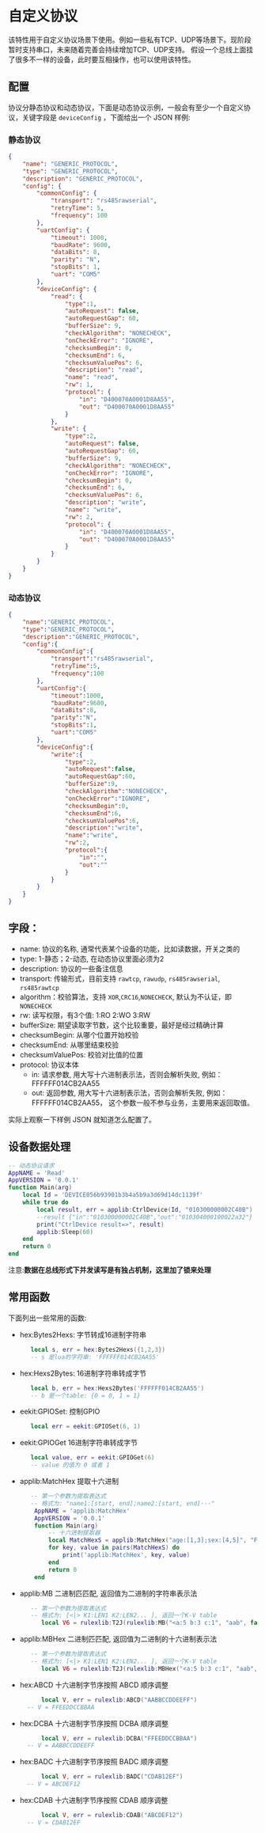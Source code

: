 # 自定义协议
该特性用于自定义协议场景下使用。例如一些私有TCP、UDP等场景下。现阶段暂时支持串口，未来随着完善会持续增加TCP、UDP支持。
假设一个总线上面挂了很多不一样的设备，此时要互相操作，也可以使用该特性。

## 配置
协议分静态协议和动态协议，下面是动态协议示例，一般会有至少一个自定义协议，关键字段是 `deviceConfig` ，下面给出一个 JSON 样例:
### 静态协议
```json
{
    "name": "GENERIC_PROTOCOL",
    "type": "GENERIC_PROTOCOL",
    "description": "GENERIC_PROTOCOL",
    "config": {
        "commonConfig": {
            "transport": "rs485rawserial",
            "retryTime": 5,
            "frequency": 100
        },
        "uartConfig": {
            "timeout": 1000,
            "baudRate": 9600,
            "dataBits": 8,
            "parity": "N",
            "stopBits": 1,
            "uart": "COM5"
        },
        "deviceConfig": {
            "read": {
                "type":1,
                "autoRequest": false,
                "autoRequestGap": 60,
                "bufferSize": 9,
                "checkAlgorithm": "NONECHECK",
                "onCheckError": "IGNORE",
                "checksumBegin": 0,
                "checksumEnd": 6,
                "checksumValuePos": 6,
                "description": "read",
                "name": "read",
                "rw": 1,
                "protocol": {
                    "in": "D400070A0001D8AA55",
                    "out": "D400070A0001D8AA55"
                }
            },
            "write": {
                "type":2,
                "autoRequest": false,
                "autoRequestGap": 60,
                "bufferSize": 9,
                "checkAlgorithm": "NONECHECK",
                "onCheckError": "IGNORE",
                "checksumBegin": 0,
                "checksumEnd": 6,
                "checksumValuePos": 6,
                "description": "write",
                "name": "write",
                "rw": 2,
                "protocol": {
                    "in": "D400070A0001D8AA55",
                    "out": "D400070A0001D8AA55"
                }
            }
        }
    }
}
```
### 动态协议

```json
{
    "name":"GENERIC_PROTOCOL",
    "type":"GENERIC_PROTOCOL",
    "description":"GENERIC_PROTOCOL",
    "config":{
        "commonConfig":{
            "transport":"rs485rawserial",
            "retryTime":5,
            "frequency":100
        },
        "uartConfig":{
            "timeout":1000,
            "baudRate":9600,
            "dataBits":8,
            "parity":"N",
            "stopBits":1,
            "uart":"COM5"
        },
        "deviceConfig":{
            "write":{
                "type":2,
                "autoRequest":false,
                "autoRequestGap":60,
                "bufferSize":9,
                "checkAlgorithm":"NONECHECK",
                "onCheckError":"IGNORE",
                "checksumBegin":0,
                "checksumEnd":6,
                "checksumValuePos":6,
                "description":"write",
                "name":"write",
                "rw":2,
                "protocol":{
                    "in":"",
                    "out":""
                }
            }
        }
    }
}
```

## 字段：

- name: 协议的名称, 通常代表某个设备的功能，比如读数据，开关之类的
- type: 1-静态；2-动态, 在动态协议里面必须为2
- description: 协议的一些备注信息
- transport: 传输形式，目前支持 `rawtcp`, `rawudp`, `rs485rawserial`, `rs485rawtcp`
- algorithm：校验算法，支持 `XOR`,`CRC16`,`NONECHECK`, 默认为不认证，即`NONECHECK`
- rw: 读写权限，有3个值: 1:RO 2:WO 3:RW
- bufferSize: 期望读取字节数，这个比较重要，最好是经过精确计算
- checksumBegin: 从哪个位置开始校验
- checksumEnd: 从哪里结束校验
- checksumValuePos: 校验对比值的位置
- protocol: 协议本体
    - in: 请求参数, 用大写十六进制表示法，否则会解析失败, 例如：FFFFFF014CB2AA55
    - out: 返回参数, 用大写十六进制表示法，否则会解析失败, 例如：FFFFFF014CB2AA55， 这个参数一般不参与业务，主要用来返回取值。

实际上观察一下样例 JSON 就知道怎么配置了。

## 设备数据处理
```lua
-- 动态协议请求
AppNAME = 'Read'
AppVERSION = '0.0.1'
function Main(arg)
    local Id = 'DEVICE056b93901b3b4a5b9a3d69d14dc1139f'
    while true do
        local result, err = applib:CtrlDevice(Id, "010300000002C40B")
        --result {"in":"010300000002C40B","out":"010304000100022a32"}
        print("CtrlDevice result=>", result)
        applib:Sleep(60)
    end
    return 0
end

```
注意:**数据在总线形式下并发读写是有独占机制，这里加了锁来处理**
## 常用函数
下面列出一些常用的函数:

- hex:Bytes2Hexs: 字节转成16进制字符串
  ```lua
     local s, err = hex:Bytes2Hexs({1,2,3})
     -- s 是lua的字符串: 'FFFFFF014CB2AA55'
  ```
- hex:Hexs2Bytes: 16进制字符串转成字节
  ```lua
     local b, err = hex:Hexs2Bytes('FFFFFF014CB2AA55')
     -- b 是一个table: {0 = 0, 1 = 1}
  ```
- eekit:GPIOSet: 控制GPIO
  ```lua
     local err = eekit:GPIOSet(6, 1)
  ```
- eekit:GPIOGet 16进制字符串转成字节
  ```lua
     local value, err = eekit:GPIOGet(6)
     -- value 的值为 0 或者 1
  ```
- applib:MatchHex 提取十六进制
  ```lua
     -- 第一个参数为提取表达式
     -- 格式为: "name1:[start, end];name2:[start, end]···"
      AppNAME = 'applib:MatchHex'
      AppVERSION = '0.0.1'
      function Main(arg)
          -- 十六进制提取器
          local MatchHexS = applib:MatchHex("age:[1,3];sex:[4,5]", "FFFFFF014CB2AA55")
          for key, value in pairs(MatchHexS) do
              print('applib:MatchHex', key, value)
          end
          return 0
      end
  ```
- applib:MB 二进制匹匹配, 返回值为二进制的字符串表示法
  ```lua
     -- 第一个参数为提取表达式
     -- 格式为: [<|> K1:LEN1 K2:LEN2... ], 返回一个K-V table
		local V6 = rulexlib:T2J(rulexlib:MB("<a:5 b:3 c:1", "aab", false))

  ```
- applib:MBHex 二进制匹匹配, 返回值为二进制的十六进制表示法
  ```lua
     -- 第一个参数为提取表达式
     -- 格式为: [<|> K1:LEN1 K2:LEN2... ], 返回一个K-V table
		local V6 = rulexlib:T2J(rulexlib:MBHex("<a:5 b:3 c:1", "aab", false))
  ```
- hex:ABCD 十六进制字节序按照 ABCD 顺序调整
  ```lua
		local V, err = rulexlib:ABCD("AABBCCDDEEFF")
    -- V = FFEEDDCCBBAA
  ```

- hex:DCBA 十六进制字节序按照 DCBA 顺序调整
  ```lua
		local V, err = rulexlib:DCBA("FFEEDDCCBBAA")
    -- V = AABBCCDDEEFF
  ```

- hex:BADC 十六进制字节序按照 BADC 顺序调整
  ```lua
		local V, err = rulexlib:BADC("CDAB12EF")
    -- V = ABCDEF12
  ```

- hex:CDAB 十六进制字节序按照 CDAB 顺序调整
  ```lua
		local V, err = rulexlib:CDAB("ABCDEF12")
    -- V = CDAB12EF
  ```